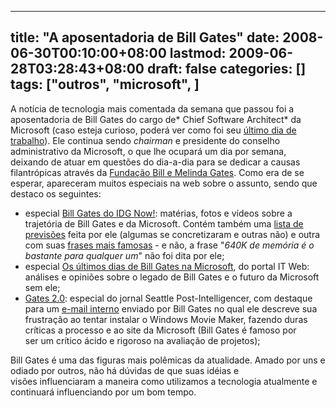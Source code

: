 
---
title: "A aposentadoria de Bill Gates"
date: 2008-06-30T00:10:00+08:00
lastmod: 2009-06-28T03:28:43+08:00
draft: false
categories: []
tags: ["outros", "microsoft", ]
---


A notícia de tecnologia mais comentada da semana que passou foi a aposentadoria de Bill Gates do cargo de* Chief Software Architect* da Microsoft (caso esteja curioso, poderá ver como foi seu [último dia de trabalho](/blog/post/2008/01/08/O-ultimo-dia-de-Bill-Gates-na-Microsoft.aspx "O último dia de Bill Gates na Microsoft")). Ele continua sendo *chairman* e presidente do conselho administrativo da Microsoft, o que lhe ocupará um dia por semana, deixando de atuar em questões do dia-a-dia para se dedicar a causas filantrópicas através da [Fundação Bill e Melinda Gates](http://www.gatesfoundation.org/). Como era de se esperar, apareceram muitos especiais na web sobre o assunto, sendo que destaco os seguintes:

*   especial [Bill Gates do IDG Now!](http://idgnow.uol.com.br/especiais/despedida-bill-gates/): matérias, fotos e vídeos sobre a trajetória de Bill Gates e da Microsoft. Contém também uma [lista de previsões](http://idgnow.uol.com.br/mercado/2008/06/24/confira-18-previsoes-de-bill-gates-sobre-o-futuro-da-tecnologia) feita por ele (algumas se concretizaram e outras não) e outra com suas [frases mais famosas](http://idgnow.uol.com.br/mercado/2008/06/24/20-frases-de-bill-gates) - e não, a frase "*640K de memória é o bastante para qualquer um*" não foi dita por ele; 
*   especial [Os últimos dias de Bill Gates na Microsoft](http://www.itweb.com.br/noticias/index.asp?cod=49009), do portal IT Web: análises e opiniões sobre o legado de Bill Gates e o futuro da Microsoft sem ele; 
*   [Gates 2.0](http://blog.seattlepi.nwsource.com/microsoft/archives/141866.asp): especial do jornal Seattle Post-Intelligencer, com destaque para um [e-mail interno](http://blog.seattlepi.nwsource.com/microsoft/archives/141821.asp) enviado por Bill Gates no qual ele descreve sua frustração ao tentar instalar o Windows Movie Maker, fazendo duras críticas a processo e ao site da Microsoft (Bill Gates é famoso por ser um crítico ácido e rigoroso na avaliação de projetos);


Bill Gates é uma das figuras mais polêmicas da atualidade. Amado por uns e odiado por outros, não há dúvidas de que suas idéias e visões influenciaram a maneira como utilizamos a tecnologia atualmente e continuará influenciando por um bom tempo.

